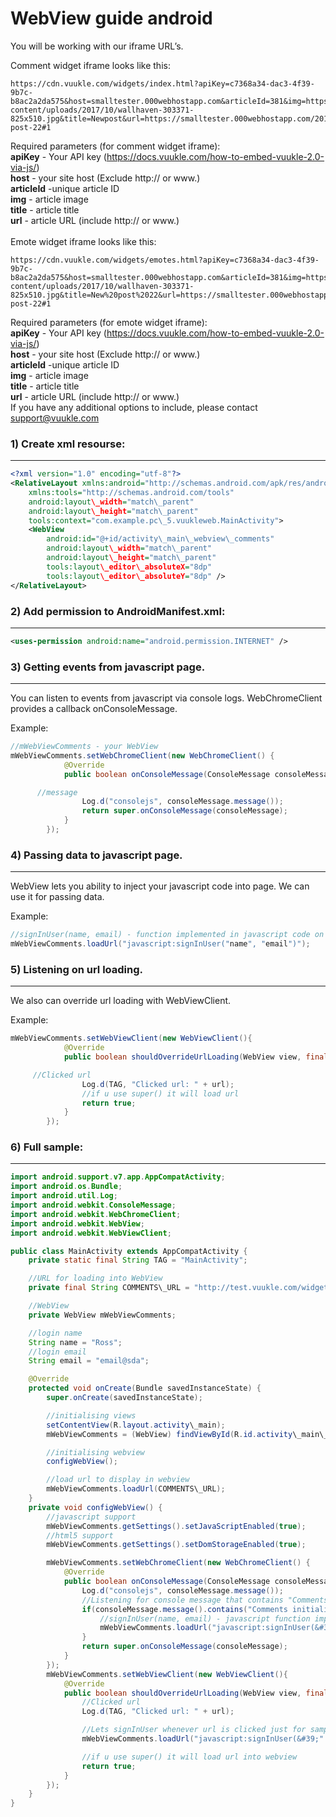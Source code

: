 # WebView guide android

You will be working with our iframe URL’s.

Comment widget iframe looks like this:
```
https://cdn.vuukle.com/widgets/index.html?apiKey=c7368a34-dac3-4f39-9b7c-b8ac2a2da575&host=smalltester.000webhostapp.com&articleId=381&img=https://smalltester.000webhostapp.com/wp-content/uploads/2017/10/wallhaven-303371-825x510.jpg&title=Newpost&url=https://smalltester.000webhostapp.com/2017/12/new-post-22#1
```
Required parameters (for comment widget iframe):
<br/>**apiKey** - Your API key (https://docs.vuukle.com/how-to-embed-vuukle-2.0-via-js/)
<br/>**host** - your site host (Exclude http:// or www.)
<br/>**articleId** -unique article ID
<br/>**img** - article image
<br/>**title** - article title
<br/>**url** - article URL (include http:// or www.)
<br/><br/>Emote widget iframe looks like this:
```
https://cdn.vuukle.com/widgets/emotes.html?apiKey=c7368a34-dac3-4f39-9b7c-b8ac2a2da575&host=smalltester.000webhostapp.com&articleId=381&img=https://smalltester.000webhostapp.com/wp-content/uploads/2017/10/wallhaven-303371-825x510.jpg&title=New%20post%2022&url=https://smalltester.000webhostapp.com/2017/12/new-post-22#1
```
Required parameters (for emote widget iframe):
<br/>**apiKey** - Your API key (https://docs.vuukle.com/how-to-embed-vuukle-2.0-via-js/)
<br/>**host** - your site host (Exclude http:// or www.)
<br/>**articleId** -unique article ID
<br/>**img** - article image
<br/>**title** - article title
<br/>**url** - article URL (include http:// or www.)
<br/>If you have any additional options to include, please contact support@vuukle.com

### 1) Create xml resourse:
----------
```xml
<?xml version="1.0" encoding="utf-8"?>
<RelativeLayout xmlns:android="http://schemas.android.com/apk/res/android"
    xmlns:tools="http://schemas.android.com/tools"
    android:layout\_width="match\_parent"
    android:layout\_height="match\_parent"
    tools:context="com.example.pc\_5.vuukleweb.MainActivity">
    <WebView
        android:id="@+id/activity\_main\_webview\_comments"
        android:layout\_width="match\_parent"
        android:layout\_height="match\_parent"
        tools:layout\_editor\_absoluteX="8dp"
        tools:layout\_editor\_absoluteY="8dp" />
</RelativeLayout>
```

### 2) Add permission to AndroidManifest.xml:
----------
```xml
<uses-permission android:name="android.permission.INTERNET" />
```

### 3) Getting events from javascript page.
----------
You can listen to events from javascript via console logs. WebChromeClient provides a callback onConsoleMessage.

Example:
```java
//mWebViewComments - your WebView
mWebViewComments.setWebChromeClient(new WebChromeClient() {
            @Override
            public boolean onConsoleMessage(ConsoleMessage consoleMessage) {

      //message
                Log.d("consolejs", consoleMessage.message());
                return super.onConsoleMessage(consoleMessage);
            }
        });
```

### 4) Passing data to javascript page.
----------
WebView lets you ability to inject your javascript code into page. We can use it for passing data.

Example:
```java
//signInUser(name, email) - function implemented in javascript code on page
mWebViewComments.loadUrl("javascript:signInUser("name", "email")");
```

### 5) Listening on url loading.
----------
We also can override url loading with WebViewClient.

Example:
```java
mWebViewComments.setWebViewClient(new WebViewClient(){
            @Override
            public boolean shouldOverrideUrlLoading(WebView view, final String url) {

     //Clicked url
                Log.d(TAG, "Clicked url: " + url);
                //if u use super() it will load url
                return true;
            }
        });
```

### 6) Full sample:
----------
```java
import android.support.v7.app.AppCompatActivity;
import android.os.Bundle;
import android.util.Log;
import android.webkit.ConsoleMessage;
import android.webkit.WebChromeClient;
import android.webkit.WebView;
import android.webkit.WebViewClient;

public class MainActivity extends AppCompatActivity {
    private static final String TAG = "MainActivity";

    //URL for loading into WebView
    private final String COMMENTS\_URL = "http://test.vuukle.com/widgets/index.aspx?uri=http%3A%2F%2Findiatoday.intoday.in%2Fstory%2Flive-satya-nadella-india-today-conclave-next-2017%2F1%2F1083875.html&amp;id=dc34b5cc-453d-468a-96ae-075a66cd9eb7&amp;bizUniqueId=story\_1083875&amp;d=0&amp;t=India%20Today%20Conclave%20Next%202017%2C%20news%2C%20story&amp;h=India%20Today%20Conclave%20Next%202017%20LIVE%3A%20Industry%20leaders%20discuss%20the%20maturing%20of%20Internet%20of%20Things%20%3A%20India%20Today%20Conclave%20Next%202017%2C%20News%20-%20India%20Today&amp;stories\_time=&amp;custom\_text=&amp;filter\_tag=undefined&amp;l=&amp;ga=UA-795349-17&amp;col=d00b26&amp;c=1&amp;l\_d=1&amp;cl=&amp;img=http%3A%2F%2Fmedia2.intoday.in%2Findiatoday%2Fimages%2Fstories%2Fiot-for-story\_647\_110717032238.jpg&amp;refHost=indiatoday.intoday.in&amp;host=indiatoday.intoday.in&amp;auth=JTVCJTdCJTIwJTIybmFtZSUyMjolMjAlMjJJbmRpYVRvZGF5LmluJTIwJTIyLCUyMCUyMCUyMCUyMmVtYWlsJTIyOiUyMCUyMmRlc2staXRnZEBpbnRvZGF5LmNvbSUyMCUyMiwlMjAlMjAlMjAlMjJ0eXBlJTIyOiUyMCUyMkludGVybmFsJTIwJTIyJTdEJTVE&amp;cc=&amp;emote=1&amp;vuukle\_div=vuukle\_div&amp;localization\_text=&amp;toxic\_threshold=&amp;gr=false&amp;vv=176";

    //WebView
    private WebView mWebViewComments;

    //login name
    String name = "Ross";
    //login email
    String email = "email@sda";

    @Override
    protected void onCreate(Bundle savedInstanceState) {
        super.onCreate(savedInstanceState);

        //initialising views
        setContentView(R.layout.activity\_main);
        mWebViewComments = (WebView) findViewById(R.id.activity\_main\_webview\_comments);

        //initialising webview
        configWebView();

        //load url to display in webview
        mWebViewComments.loadUrl(COMMENTS\_URL);
    }
    private void configWebView() {
        //javascript support
        mWebViewComments.getSettings().setJavaScriptEnabled(true);
        //html5 support
        mWebViewComments.getSettings().setDomStorageEnabled(true);

        mWebViewComments.setWebChromeClient(new WebChromeClient() {
            @Override
            public boolean onConsoleMessage(ConsoleMessage consoleMessage) {
                Log.d("consolejs", consoleMessage.message());
                //Listening for console message that contains "Comments initialized!" string
                if(consoleMessage.message().contains("Comments initialized!")) {
                    //signInUser(name, email) - javascript function implemented on a page
                    mWebViewComments.loadUrl("javascript:signInUser(&#39;" + name + "&#39;, &#39;" + email + "&#39;)");
                }
                return super.onConsoleMessage(consoleMessage);
            }
        });
        mWebViewComments.setWebViewClient(new WebViewClient(){
            @Override
            public boolean shouldOverrideUrlLoading(WebView view, final String url) {
                //Clicked url
                Log.d(TAG, "Clicked url: " + url);

                //Lets signInUser whenever url is clicked just for sample
                mWebViewComments.loadUrl("javascript:signInUser(&#39;" + name + "&#39;, &#39;" + email + "&#39;)");

                //if u use super() it will load url into webview
                return true;
            }
        });
    }
}
```